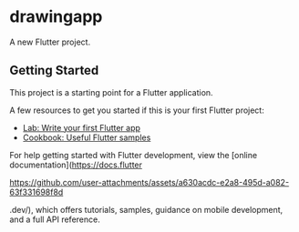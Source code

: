 # drawingapp

A new Flutter project.

## Getting Started

This project is a starting point for a Flutter application.

A few resources to get you started if this is your first Flutter project:

- [Lab: Write your first Flutter app](https://docs.flutter.dev/get-started/codelab)
- [Cookbook: Useful Flutter samples](https://docs.flutter.dev/cookbook)

For help getting started with Flutter development, view the
[online documentation](https://docs.flutter

https://github.com/user-attachments/assets/a630acdc-e2a8-495d-a082-63f331698f8d

.dev/), which offers tutorials,
samples, guidance on mobile development, and a full API reference.

